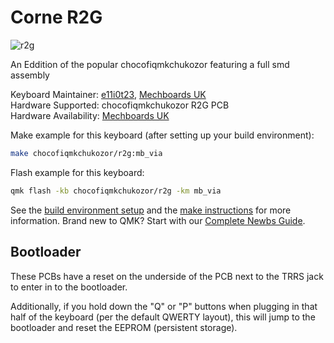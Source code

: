 # Corne R2G

![r2g](https://cdn.shopify.com/s/files/1/0582/0242/3501/products/HelidoxCorneR2GPCB_1800x1800.png)

An Eddition of the popular chocofiqmkchukozor featuring a full smd assembly

Keyboard Maintainer: [e11i0t23](https://github.com/e11i0t23/), [Mechboards UK](https://mechboards.co.uk)  
Hardware Supported: chocofiqmkchukozor R2G PCB   
Hardware Availability: [Mechboards UK](https://mechboards.co.uk/products/helidox-corne-kit?variant=40391708213453)  

Make example for this keyboard (after setting up your build environment):

```sh
make chocofiqmkchukozor/r2g:mb_via
```

Flash example for this keyboard:  
```sh
qmk flash -kb chocofiqmkchukozor/r2g -km mb_via
```

See the [build environment setup](https://docs.qmk.fm/#/getting_started_build_tools) and the [make instructions](https://docs.qmk.fm/#/getting_started_make_guide) for more information. Brand new to QMK? Start with our [Complete Newbs Guide](https://docs.qmk.fm/#/newbs).

## Bootloader

These PCBs have a reset on the underside of the PCB next to the TRRS jack to enter in to the bootloader.

Additionally, if you hold down the "Q" or "P" buttons when plugging in that half of the keyboard (per the default QWERTY layout), this will jump to the bootloader and reset the EEPROM (persistent storage).  
